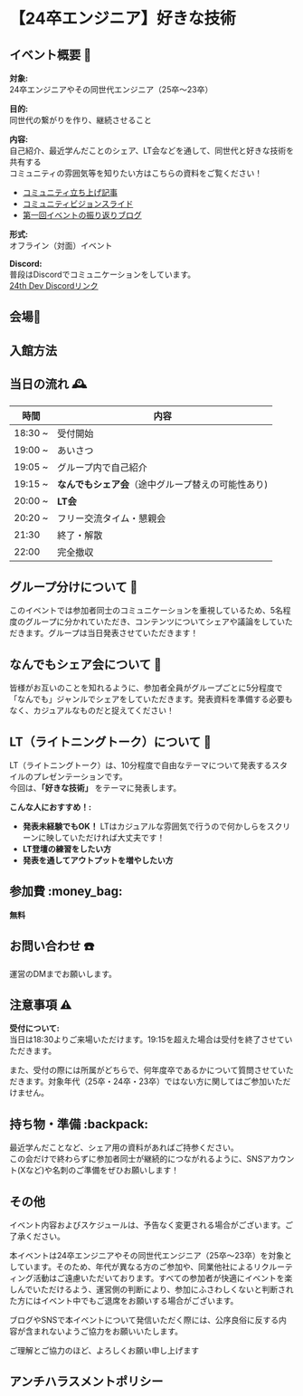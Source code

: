 # 【24卒エンジニア】好きな技術

## イベント概要 :dragon:
**対象:**  
  24卒エンジニアやその同世代エンジニア（25卒〜23卒）

**目的:**  
  同世代の繋がりを作り、継続させること

**内容:**  
  自己紹介、最近学んだことのシェア、LT会などを通して、同世代と好きな技術を共有する<br>
  コミュニティの雰囲気等を知りたい方はこちらの資料をご覧ください！

- [コミュニティ立ち上げ記事](https://zenn.dev/yuhi_junior/articles/24th-engineers)
- [コミュニティビジョンスライド](https://speakerdeck.com/yuhisatoxxx/komiyuniteibiziyon-xi-garitokiyaria)
- [第一回イベントの振り返りブログ](https://zenn.dev/24th_dev/articles/24th-dev-20250325-1)

**形式:**  
  オフライン（対面）イベント

**Discord:**  
普段はDiscordでコミュニケーションをしています。  
[24th Dev Discordリンク](https://discord.gg/PC4ANfApba)


## 会場:round_pushpin:
<!-- NOTE: 株式会社Techouse様記入欄 -->
<!-- NOTE: 例: 
**株式会社Hoge(Hogeオフィス)**  
〒xxx-xxx HogeHogeHoge 
<br>
<br>
※B2階もしくは2階のオフィスエントランスよりエレベーターで17階へお越しください。
<br>
(詳しい入館方法は[こちら](https://Hoge)をご覧ください。)
 -->


## 入館方法
<!-- NOTE: 株式会社Techouse様記入欄 -->
<!-- NOTE: 例: 
Fugaオフィス入館口（商業施設の出入り口とは分かれており、B2Fと2Fにございます）からエレベーターを使用して17Fまでお越しください。<br>
17階特設受付にてゲスト入館証を受け取り高層用エレベーターで40階へお越しください。<br>

**ご用意いただくもの:**  
connpassのQRコードもしくは受付番号のご提示をお願いいたします。

**入館可能時間:**  
入館受付は **18:30〜19:15頃** を予定しております。オフィスフロア入口（17F）にお越しください。 オフィスフロア入口（17F）オフィス総合受付の側に本イベント用の特設受付を設置しています。 そちらで connpass の受付QRコード、もしくは受付番号の提示後、受付の案内に従ってください。

**入館に関する問い合わせ先:**　
19:15になりましたら特設受付を一旦閉めさせていただきますので、参加される方はなるべくこの時間までにお越し下さるようお願いします。
 -->


## 当日の流れ :mantelpiece_clock:
| 時間     | 内容                           |
|----------|--------------------------------|
| 18:30 ~  | 受付開始                        |
| 19:00 ~  | あいさつ                       |
| 19:05 ~  | グループ内で自己紹介                       |
| 19:15 ~  | **なんでもシェア会**（途中グループ替えの可能性あり)     |
| 20:00 ~  | **LT会**                        |
| 20:20 ~  | フリー交流タイム・懇親会        |
| 21:30  | 終了・解散                      |
| 22:00  | 完全撤収                     |


## グループ分けについて :handshake:
このイベントでは参加者同士のコミュニケーションを重視しているため、5名程度のグループに分かれていただき、コンテンツについてシェアや議論をしていただきます。グループは当日発表させていただきます！


## なんでもシェア会について :eyes:
皆様がお互いのことを知れるように、参加者全員がグループごとに5分程度で「なんでも」ジャンルでシェアをしていただきます。発表資料を準備する必要もなく、カジュアルなものだと捉えてください！


## LT（ライトニングトーク）について :pencil:
LT（ライトニングトーク）は、10分程度で自由なテーマについて発表するスタイルのプレゼンテーションです。  
今回は、**「好きな技術」** をテーマに発表します。

**こんな人におすすめ！:**  

- **発表未経験でもOK！** LTはカジュアルな雰囲気で行うので何かしらをスクリーンに映していただければ大丈夫です！
- **LT登壇の練習をしたい方**
- **発表を通してアウトプットを増やしたい方**


## 参加費 :money_bag:
**無料**


## お問い合わせ :telephone:
運営のDMまでお願いします。  


## 注意事項 :warning:
**受付について:**  
当日は18:30よりご来場いただけます。19:15を超えた場合は受付を終了させていただきます。

また、受付の際には所属がどちらで、何年度卒であるかについて質問させていただきます。対象年代（25卒・24卒・23卒）ではない方に関してはご参加いただけません。


## 持ち物・準備 :backpack:
最近学んだことなど、シェア用の資料があればご持参ください。<br>
この会だけで終わらずに参加者同士が継続的につながれるように、SNSアカウント(Xなど)や名刺のご準備をぜひお願いします！


## その他
イベント内容およびスケジュールは、予告なく変更される場合がございます。ご了承ください。

本イベントは24卒エンジニアやその同世代エンジニア（25卒〜23卒）を対象としています。そのため、年代が異なる方のご参加や、同業他社によるリクルーティング活動はご遠慮いただいております。すべての参加者が快適にイベントを楽しんでいただけるよう、運営側の判断により、参加にふさわしくないと判断された方にはイベント中でもご退席をお願いする場合がございます。

ブログやSNSで本イベントについて発信いただく際には、公序良俗に反する内容が含まれないようご協力をお願いいたします。

ご理解とご協力のほど、よろしくお願い申し上げます


## アンチハラスメントポリシー
<!-- NOTE: 株式会社Techouse様記入欄 -->
